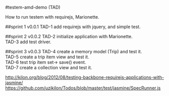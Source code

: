 #testem-amd-demo (TAD)

How to run testem with requirejs, Marionette.  

##sprint 1 v0.0.1
TAD-1 add requirejs with jquery, and simple test.  

##sprint 2 v0.0.2
TAD-2 initialize application with Marionette.  
TAD-3 add test driver.

##sprint 3 v0.0.3
TAD-4 create a memory model (Trip) and test it.  
TAD-5 create a trip item view and test it.  
TAD-6 test trip item set-> save() event.  
TAD-7 create a collection view and test it.  



http://kilon.org/blog/2012/08/testing-backbone-requirejs-applications-with-jasmine/
https://github.com/uzikilon/Todos/blob/master/test/jasmine/SpecRunner.js
